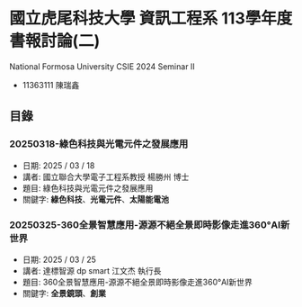 # 國立虎尾科技大學 資訊工程系 113學年度 書報討論(二)
National Formosa University CSIE 2024 Seminar II
* 11363111 陳瑞鑫

## 目錄
### 20250318-綠色科技與光電元件之發展應用
* 日期: 2025 / 03 / 18
* 講者: 國立聯合大學電子工程系教授 楊勝州 博士
* 題目: 綠色科技與光電元件之發展應用
* 關鍵字: **綠色科技**、**光電元件**、**太陽能電池**

### 20250325-360全景智慧應用-源源不絕全景即時影像走進360°AI新世界
* 日期: 2025 / 03 / 25
* 講者: 達標智源 dp smart 江文杰 執行長
* 題目: 360全景智慧應用-源源不絕全景即時影像走進360°AI新世界
* 關鍵字: **全景鏡頭**、**創業**
